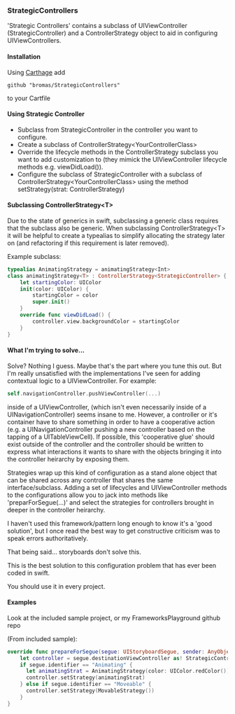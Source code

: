 ### StrategicControllers
'Strategic Controllers' contains a subclass of UIViewController (StrategicController) and a ControllerStrategy object to aid in configuring UIViewControllers.

#### Installation
Using [Carthage](https://github.com/Carthage/Carthage) add

```shell
github "bromas/StrategicControllers"
```

to your Cartfile

#### Using Strategic Controller

- Subclass from StrategicController in the controller you want to configure.
- Create a subclass of ControllerStrategy\<YourControllerClass>
- Override the lifecycle methods in the ControllerStrategy subclass you want to add customization to (they mimick the UIViewController lifecycle methods e.g. viewDidLoad()).
- Configure the subclass of StrategicController with a subclass of ControllerStrategy\<YourControllerClass> using the method setStrategy(strat: ControllerStrategy)

#### Subclassing ControllerStrategy\<T\>

Due to the state of generics in swift, subclassing a generic class requires that the subclass also be generic. When subclassing ControllerStrategy\<T> it will be helpful to create a typealias to simplify allocating the strategy later on (and refactoring if this requirement is later removed).

Example subclass:

```swift
typealias AnimatingStrategy = animatingStrategy<Int>
class animatingStrategy<T> : ControllerStrategy<StrategicController> { 
	let startingColor: UIColor
	init(color: UIColor) {
    	startingColor = color
    	super.init()
  	}
  	override func viewDidLoad() { 
    	controller.view.backgroundColor = startingColor 
    }
}
```

#### What I'm trying to solve...

Solve? Nothing I guess. Maybe that's the part where you tune this out. But I'm really unsatisfied with the implementations I've seen for adding contextual logic to a UIViewController. For example:

```swift
self.navigationController.pushViewController(...)
```

inside of a UIViewController, (which isn't even necessarily inside of a UINavigationController) seems insane to me. However, a controller or it's container have to share something in order to have a cooperative action (e.g. a UINavigationController pushing a new controller based on the tapping of a UITableViewCell). If possible, this 'cooperative glue' should exist outside of the controller and the controller should be written to express what interactions it wants to share with the objects bringing it into the controller heirarchy by exposing them.

Strategies wrap up this kind of configuration as a stand alone object that can be shared across any controller that shares the same interface/subclass. Adding a set of lifecycles and UIViewController methods to the configurations allow you to jack into methods like 'preparForSegue(...)' and select the strategies for controllers brought in deeper in the controller heirarchy.

I haven't used this framework/pattern long enough to know it's a 'good solution', but I once read the best way to get constructive criticism was to speak errors authoritatively.
 
That being said... storyboards don't solve this. 

This is the best solution to this configuration problem that has ever been coded in swift.
 
You should use it in every project.


#### Examples

Look at the included sample project, or my FrameworksPlayground github repo

(From included sample):

```swift
override func prepareForSegue(segue: UIStoryboardSegue, sender: AnyObject?) {
    let controller = segue.destinationViewController as! StrategicController
    if segue.identifier == "Animating" {
      let animatingStrat = AnimatingStrategy(color: UIColor.redColor())
      controller.setStrategy(animatingStrat)
    } else if segue.identifier == "Moveable" {
      controller.setStrategy(MovableStrategy())
    }
}
```
